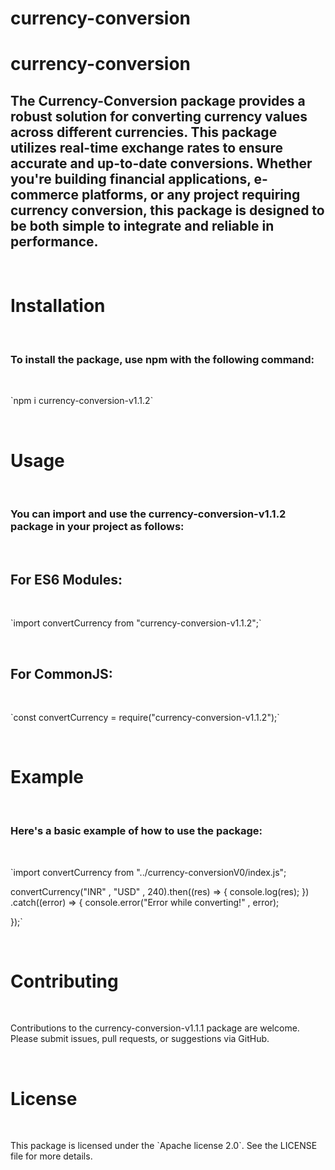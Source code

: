 # currency-conversion
# currency-conversion
<h2>The Currency-Conversion package provides a robust solution for converting currency values across different currencies. This package utilizes real-time exchange rates to ensure accurate and up-to-date conversions. Whether you're building financial applications, e-commerce platforms, or any project requiring currency conversion, this package is designed to be both simple to integrate and reliable in performance. </h2>
<br>
<h1>Installation </h1>
<br>
<h3>To install the package, use npm with the following command:</h3>
<br>
<p>`npm i currency-conversion-v1.1.2`</p>
<br>
<h1>Usage</h1>
<br>
<h3>You can import and use the currency-conversion-v1.1.2 package in your project as follows: </h3>
<br>
<h2> For ES6 Modules: </h2>
<br>
<p> `import convertCurrency from "currency-conversion-v1.1.2";`</p>
<br>
<h2> For CommonJS: </h2>
<br>
<p> `const convertCurrency = require("currency-conversion-v1.1.2");` </p>
<br>
<h1>Example</h1>
<br>
<h3>Here's a basic example of how to use the package:</h3>
<br>
<p>`import convertCurrency from "../currency-conversionV0/index.js";

convertCurrency("INR" , "USD" , 240).then((res) => {
    console.log(res);
})
.catch((error) => {
    console.error("Error while converting!" , error);
    
});`</p>
<br>
<h1>Contributing</h1>
<br>
<p>Contributions to the currency-conversion-v1.1.1 package are welcome. Please submit issues, pull requests, or suggestions via GitHub.</p>
<br>
<h1>License</h1>
<br>
<p>This package is licensed under the  `Apache license 2.0`. See the LICENSE file for more details.</p>
